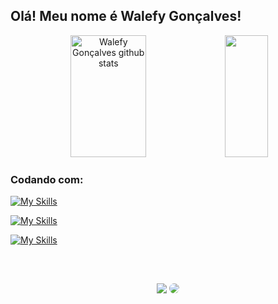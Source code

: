 ## Olá! Meu nome é Walefy Gonçalves!

<div align="center">
  <img width="49%" height="195px" src="https://github-readme-stats.vercel.app/api?username=walefy&show_icons=true&count_private=true&hide_border=true&theme=dracula" alt="Walefy Gonçalves github stats" /> 
  <img width="37%" height="195px" src="https://github-readme-stats.vercel.app/api/top-langs/?username=walefy&layout=compact&hide=css,html&hide_progress=false&hide_border=true&count_private=true&theme=dracula" />
</div>

### Codando com:

[![My Skills](https://skillicons.dev/icons?i=ts,java,js,python,rust,express,spring)](https://skillicons.dev)

[![My Skills](https://skillicons.dev/icons?i=nodejs,docker,jest,mysql,mongo,sequelize,prisma)](https://skillicons.dev)

[![My Skills](https://skillicons.dev/icons?i=react,redux,vitest,html,css,git)](https://skillicons.dev)

&nbsp; <!-- space -->
&nbsp; <!-- space -->

## 
<div align="center"> 
  <a href="mailto:walefyd1@gmail.com"><img src="https://img.shields.io/badge/-Gmail-%23333?style=for-the-badge&logo=gmail&logoColor=white"></a>
  <a href="https://www.linkedin.com/in/walefy/"><img src="https://img.shields.io/badge/-LinkedIn-%230077B5?style=for-the-badge&logo=linkedin&logoColor=white" style="border-radius: 30px" target="_blank"></a> 
</div>
